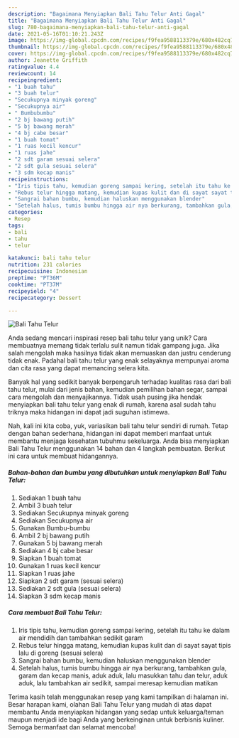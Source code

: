 ```yaml
---
description: "Bagaimana Menyiapkan Bali Tahu Telur Anti Gagal"
title: "Bagaimana Menyiapkan Bali Tahu Telur Anti Gagal"
slug: 780-bagaimana-menyiapkan-bali-tahu-telur-anti-gagal
date: 2021-05-16T01:10:21.243Z
image: https://img-global.cpcdn.com/recipes/f9fea9588113379e/680x482cq70/bali-tahu-telur-foto-resep-utama.jpg
thumbnail: https://img-global.cpcdn.com/recipes/f9fea9588113379e/680x482cq70/bali-tahu-telur-foto-resep-utama.jpg
cover: https://img-global.cpcdn.com/recipes/f9fea9588113379e/680x482cq70/bali-tahu-telur-foto-resep-utama.jpg
author: Jeanette Griffith
ratingvalue: 4.4
reviewcount: 14
recipeingredient:
- "1 buah tahu"
- "3 buah telur"
- "Secukupnya minyak goreng"
- "Secukupnya air"
- " Bumbubumbu"
- "2 bj bawang putih"
- "5 bj bawang merah"
- "4 bj cabe besar"
- "1 buah tomat"
- "1 ruas kecil kencur"
- "1 ruas jahe"
- "2 sdt garam sesuai selera"
- "2 sdt gula sesuai selera"
- "3 sdm kecap manis"
recipeinstructions:
- "Iris tipis tahu, kemudian goreng sampai kering, setelah itu tahu ke dalam air mendidih dan tambahkan sedikit garam"
- "Rebus telur hingga matang, kemudian kupas kulit dan di sayat sayat tipis lalu di goreng (sesuai selera)"
- "Sangrai bahan bumbu, kemudian haluskan menggunakan blender"
- "Setelah halus, tumis bumbu hingga air nya berkurang, tambahkan gula, garam dan kecap manis, aduk aduk, lalu masukkan tahu dan telur, aduk aduk, lalu tambahkan air sedikit, sampai meresap kemudian matikan"
categories:
- Resep
tags:
- bali
- tahu
- telur

katakunci: bali tahu telur 
nutrition: 231 calories
recipecuisine: Indonesian
preptime: "PT36M"
cooktime: "PT37M"
recipeyield: "4"
recipecategory: Dessert

---
```



![Bali Tahu Telur](https://img-global.cpcdn.com/recipes/f9fea9588113379e/680x482cq70/bali-tahu-telur-foto-resep-utama.jpg)

Anda sedang mencari inspirasi resep bali tahu telur yang unik? Cara membuatnya memang tidak terlalu sulit namun tidak gampang juga. Jika salah mengolah maka hasilnya tidak akan memuaskan dan justru cenderung tidak enak. Padahal bali tahu telur yang enak selayaknya mempunyai aroma dan cita rasa yang dapat memancing selera kita.

Banyak hal yang sedikit banyak berpengaruh terhadap kualitas rasa dari bali tahu telur, mulai dari jenis bahan, kemudian pemilihan bahan segar, sampai cara mengolah dan menyajikannya. Tidak usah pusing jika hendak menyiapkan bali tahu telur yang enak di rumah, karena asal sudah tahu triknya maka hidangan ini dapat jadi suguhan istimewa.




Nah, kali ini kita coba, yuk, variasikan bali tahu telur sendiri di rumah. Tetap dengan bahan sederhana, hidangan ini dapat memberi manfaat untuk membantu menjaga kesehatan tubuhmu sekeluarga. Anda bisa menyiapkan Bali Tahu Telur menggunakan 14 bahan dan 4 langkah pembuatan. Berikut ini cara untuk membuat hidangannya.

<!--inarticleads1-->

##### Bahan-bahan dan bumbu yang dibutuhkan untuk menyiapkan Bali Tahu Telur:

1. Sediakan 1 buah tahu
1. Ambil 3 buah telur
1. Sediakan Secukupnya minyak goreng
1. Sediakan Secukupnya air
1. Gunakan  Bumbu-bumbu
1. Ambil 2 bj bawang putih
1. Gunakan 5 bj bawang merah
1. Sediakan 4 bj cabe besar
1. Siapkan 1 buah tomat
1. Gunakan 1 ruas kecil kencur
1. Siapkan 1 ruas jahe
1. Siapkan 2 sdt garam (sesuai selera)
1. Sediakan 2 sdt gula (sesuai selera)
1. Siapkan 3 sdm kecap manis




<!--inarticleads2-->

##### Cara membuat Bali Tahu Telur:

1. Iris tipis tahu, kemudian goreng sampai kering, setelah itu tahu ke dalam air mendidih dan tambahkan sedikit garam
1. Rebus telur hingga matang, kemudian kupas kulit dan di sayat sayat tipis lalu di goreng (sesuai selera)
1. Sangrai bahan bumbu, kemudian haluskan menggunakan blender
1. Setelah halus, tumis bumbu hingga air nya berkurang, tambahkan gula, garam dan kecap manis, aduk aduk, lalu masukkan tahu dan telur, aduk aduk, lalu tambahkan air sedikit, sampai meresap kemudian matikan




Terima kasih telah menggunakan resep yang kami tampilkan di halaman ini. Besar harapan kami, olahan Bali Tahu Telur yang mudah di atas dapat membantu Anda menyiapkan hidangan yang sedap untuk keluarga/teman maupun menjadi ide bagi Anda yang berkeinginan untuk berbisnis kuliner. Semoga bermanfaat dan selamat mencoba!

